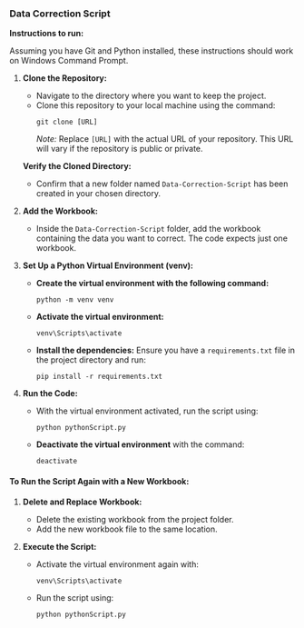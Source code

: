 ### Data Correction Script

**Instructions to run:**

Assuming you have Git and Python installed, these instructions should work on Windows Command Prompt.

1. **Clone the Repository:**
   - Navigate to the directory where you want to keep the project.
   - Clone this repository to your local machine using the command:
     ```
     git clone [URL]
     ```
     *Note:* Replace `[URL]` with the actual URL of your repository. This URL will vary if the repository is public or private.
   
   **Verify the Cloned Directory:**
   - Confirm that a new folder named `Data-Correction-Script` has been created in your chosen directory.

2. **Add the Workbook:**
   - Inside the `Data-Correction-Script` folder, add the workbook containing the data you want to correct. The code expects just one workbook.

3. **Set Up a Python Virtual Environment (venv):**
   - **Create the virtual environment with the following command:**
     ```
     python -m venv venv
     ```
   - **Activate the virtual environment:**
     ```
     venv\Scripts\activate
     ```
   - **Install the dependencies:**
     Ensure you have a `requirements.txt` file in the project directory and run:
     ```
     pip install -r requirements.txt
     ```

4. **Run the Code:**
   - With the virtual environment activated, run the script using:
     ```
     python pythonScript.py
     ```
   - **Deactivate the virtual environment** with the command:
     ```
     deactivate
     ```

#### To Run the Script Again with a New Workbook:
1. **Delete and Replace Workbook:**
   - Delete the existing workbook from the project folder.
   - Add the new workbook file to the same location.

2. **Execute the Script:**
   - Activate the virtual environment again with:
     ```
     venv\Scripts\activate
     ```
   - Run the script using:
     ```
     python pythonScript.py
     ```
